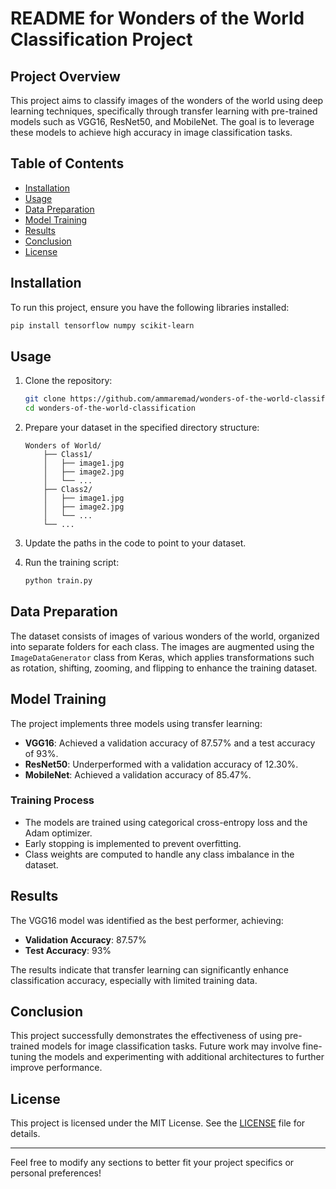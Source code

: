 # README for Wonders of the World Classification Project

## Project Overview
This project aims to classify images of the wonders of the world using deep learning techniques, specifically through transfer learning with pre-trained models such as VGG16, ResNet50, and MobileNet. The goal is to leverage these models to achieve high accuracy in image classification tasks.

## Table of Contents
- [Installation](#installation)
- [Usage](#usage)
- [Data Preparation](#data-preparation)
- [Model Training](#model-training)
- [Results](#results)
- [Conclusion](#conclusion)
- [License](#license)

## Installation
To run this project, ensure you have the following libraries installed:
```bash
pip install tensorflow numpy scikit-learn
```

## Usage
1. Clone the repository:
   ```bash
   git clone https://github.com/ammaremad/wonders-of-the-world-classification.git
   cd wonders-of-the-world-classification
   ```

2. Prepare your dataset in the specified directory structure:
   ```
   Wonders of World/
       ├── Class1/
       │   ├── image1.jpg
       │   ├── image2.jpg
       │   └── ...
       ├── Class2/
       │   ├── image1.jpg
       │   ├── image2.jpg
       │   └── ...
       └── ...
   ```

3. Update the paths in the code to point to your dataset.

4. Run the training script:
   ```bash
   python train.py
   ```

## Data Preparation
The dataset consists of images of various wonders of the world, organized into separate folders for each class. The images are augmented using the `ImageDataGenerator` class from Keras, which applies transformations such as rotation, shifting, zooming, and flipping to enhance the training dataset.

## Model Training
The project implements three models using transfer learning:
- **VGG16**: Achieved a validation accuracy of 87.57% and a test accuracy of 93%.
- **ResNet50**: Underperformed with a validation accuracy of 12.30%.
- **MobileNet**: Achieved a validation accuracy of 85.47%.

### Training Process
- The models are trained using categorical cross-entropy loss and the Adam optimizer.
- Early stopping is implemented to prevent overfitting.
- Class weights are computed to handle any class imbalance in the dataset.

## Results
The VGG16 model was identified as the best performer, achieving:
- **Validation Accuracy**: 87.57%
- **Test Accuracy**: 93%

The results indicate that transfer learning can significantly enhance classification accuracy, especially with limited training data.

## Conclusion
This project successfully demonstrates the effectiveness of using pre-trained models for image classification tasks. Future work may involve fine-tuning the models and experimenting with additional architectures to further improve performance.

## License
This project is licensed under the MIT License. See the [LICENSE](LICENSE) file for details.

---

Feel free to modify any sections to better fit your project specifics or personal preferences!
